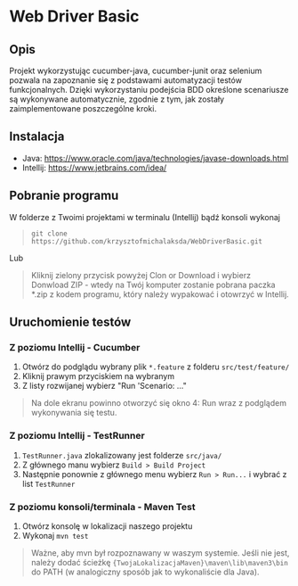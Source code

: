 # Web Driver Basic
## Opis
Projekt wykorzystując cucumber-java, cucumber-junit oraz selenium pozwala na zapoznanie się z podstawami automatyzacji testów funkcjonalnych.
Dzięki wykorzystaniu podejścia BDD określone scenariusze są wykonywane automatycznie, zgodnie z tym, jak zostały zaimplementowane poszczególne kroki.
## Instalacja
- Java: https://www.oracle.com/java/technologies/javase-downloads.html
- Intellij: https://www.jetbrains.com/idea/

## Pobranie programu
W folderze z Twoimi projektami w terminalu (Intellij) bądź konsoli wykonaj
>`git clone https://github.com/krzysztofmichalaksda/WebDriverBasic.git`

Lub
>Kliknij zielony przycisk powyżej Clon or Download i wybierz Donwload ZIP - wtedy na Twój komputer zostanie pobrana paczka *.zip z kodem programu, który należy wypakować i otowrzyć w Intellij.

## Uruchomienie testów
### Z poziomu Intellij - Cucumber
1. Otwórz do podglądu wybrany plik `*.feature` z folderu `src/test/feature/`
2. Kliknij prawym przyciskiem na wybranym
3. Z listy rozwijanej wybierz "Run 'Scenario: ..."
> Na dole ekranu powinno otworzyć się okno 4: Run wraz z podglądem wykonywania się testu.
### Z poziomu Intellij - TestRunner
1. `TestRunner.java` zlokalizowany jest folderze `src/java/`
2. Z głównego manu wybierz `Build > Build Project`
3. Następnie ponownie z głównego menu wybierz `Run > Run...` i wybrać z list `TestRunner`
### Z poziomu konsoli/terminala - Maven Test
1. Otwórz konsolę w lokalizacji naszego projektu
2. Wykonaj `mvn test`
> Ważne, aby mvn był rozpoznawany w waszym systemie. Jeśli nie jest, należy dodać ścieżkę `{TwojaLokalizacjaMaven}\maven\lib\maven3\bin` do PATH (w analogiczny sposób jak to wykonaliście dla Java).
